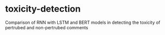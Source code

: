 # toxicity-detection
Comparison of RNN with LSTM and BERT models in detecting the toxicity of pertrubed and non-pertrubed comments
